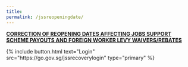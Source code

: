 ```yaml
---
title: 
permalink: /jssreopeningdate/
---
```


**<ins>CORRECTION OF REOPENING DATES AFFECTING JOBS SUPPORT SCHEME PAYOUTS AND FOREIGN WORKER LEVY WAIVERS/REBATES</ins>**


<p>
{% include button.html text="Login" src="https://go.gov.sg/jssrecoverylogin" type="primary" %}
</p>

<style>
.navbar>.bp-container{
display: none
}

.bp-footer.top-section{
display: none
}

.bp-footer{
display: none
}

.bp-breadcrumb{
display: none
}

.float-buttons{
    display: none
}

.wog--tabbed-button{
    display: none
}
</style>
